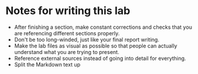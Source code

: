 # Notes for writing this lab

- After finishing a section, make constant corrections and checks that you are referencing different sections properly.
- Don't be too long-winded, just like your final report writing.
- Make the lab files as visual as possible so that people can actually understand what you are trying to present.
- Reference external sources instead of going into detail for everything.
- Split the Markdown text up
